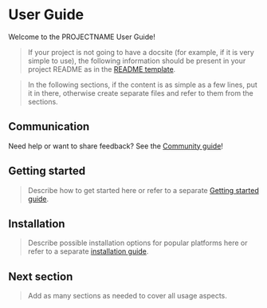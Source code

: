 # User Guide

Welcome to the PROJECTNAME User Guide!

> If your project is not going to have a docsite (for example, if it is very simple to use), the following information should be present in your project README as in the [README template](https://github.com/ansible-community/project-template/blob/main/README.md).

> In the following sections, if the content is as simple as a few lines, put it in there, otherwise create separate files and refer to them from the sections.

## Communication

Need help or want to share feedback? See the [Community guide](community_guide.md)!

## Getting started

> Describe how to get started here or refer to a separate [Getting started guide](getting_started_user.md).

## Installation

> Describe possible installation options for popular platforms here or refer to a separate [installation guide](installing.md).

## Next section

> Add as many sections as needed to cover all usage aspects.
